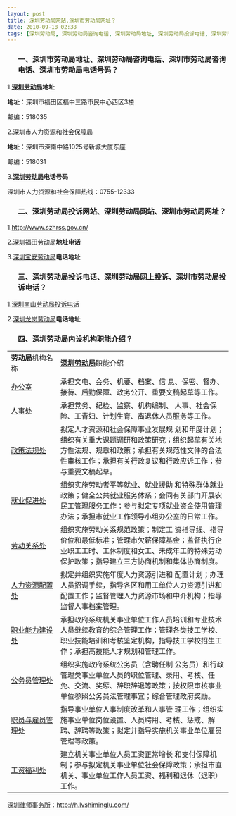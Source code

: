 ```yaml
---
layout: post
title: 深圳劳动局网站,深圳市劳动局网址？
date: 2010-09-18 02:38
tags: [深圳劳动局, 深圳劳动局咨询电话, 深圳劳动局地址, 深圳劳动局投诉电话, 深圳劳动局投诉网站, 深圳劳动局电话号码, 深圳劳动局网上投诉, 深圳市劳动局咨询电话, 深圳市劳动局地址, 深圳市劳动局投诉电话, 深圳市劳动局电话号码, 深圳法律咨询电话]
---
```

<ol>
<h3>一、深圳市劳动局地址、深圳劳动局咨询电话、深圳市劳动局咨询电话、深圳市劳动局电话号码？</h3>
</ol>
1.<strong><a href="http://h.lvshiminglu.com/law/tag/%E6%B7%B1%E5%9C%B3%E5%8A%B3%E5%8A%A8%E5%B1%80" target="_blank">深圳劳动局</a>地址</strong>

<strong>地址</strong>：深圳市福田区福中三路市民中心西区3楼

邮编：518035

2.深圳市人力资源和社会保障局

<strong>地址</strong>：深圳市深南中路1025号新城大厦东座

邮编：518031

3.<strong><a href="http://h.lvshiminglu.com/law/tag/%E6%B7%B1%E5%9C%B3%E5%8A%B3%E5%8A%A8%E5%B1%80" target="_blank">深圳劳动局</a>电话号码</strong>

深圳市人力资源和社会保障热线：0755-12333
<ol>
<h3>二、深圳劳动局投诉网站、深圳劳动局网站、深圳市劳动局网址？</h3>
</ol>
1.<a href="http://www.szhrss.gov.cn/" target="_blank">http://www.szhrss.gov.cn/</a>

2.<a href="http://h.lvshiminglu.com/law/359.html" target="_blank">深圳福田劳动局</a><strong>地址电话</strong>

3.<a href="http://h.lvshiminglu.com/law/360.html" target="_blank">深圳宝安劳动局</a><strong>电话地址</strong>
<ol>
<h3>三、深圳劳动局投诉电话、深圳劳动局网上投诉、深圳市劳动局投诉电话？</h3>
</ol>
1.<a href="http://h.lvshiminglu.com/law/360.html" target="_blank">深圳南山劳动局投诉电话</a>

2.<a href="http://h.lvshiminglu.com/law/359.html" target="_blank">深圳龙岗劳动局</a><strong>电话地址</strong>
<ol>
<h3>四、深圳劳动局内设机构职能介绍？</h3>
</ol>
<table border="0" cellspacing="1" cellpadding="0" width="98%">
<tbody>
<tr>
<td width="17%"><strong>劳动局</strong>机构名称</td>
<td width="59%"><a href="http://h.lvshiminglu.com/law/tag/%E6%B7%B1%E5%9C%B3%E5%8A%B3%E5%8A%A8%E5%B1%80" target="_blank"><strong>深圳劳动局</strong></a>职能介绍</td>
</tr>
<tr>
<td width="17%"><a href="http://www.szhrss.gov.cn/jgzn/nzjg/200909/t20090909_1191885.htm">办公室</a></td>
<td width="59%">承担文电、会务、机要、档案、信 息、保密、督办、接待、后勤保障、政务公开、重要文稿起草等工作。</td>
</tr>
<tr>
<td width="17%"><a href="http://www.szhrss.gov.cn/jgzn/nzjg/200909/t20090909_1191886.htm">人事处</a></td>
<td width="59%">承担党务、纪检、监察、机构编制、 人事、社会保险、工青妇、计划生育、离退休人员服务等工作。</td>
</tr>
<tr>
<td width="17%"><a href="http://www.szhrss.gov.cn/jgzn/nzjg/200909/t20090909_1191887.htm">政策法规处</a></td>
<td width="59%">拟定人才资源和社会保障事业发展规 划和年度计划；组织有关重大课题调研和政策研究；组织起草有关地方性法规、规章和政策；承担有关规范性文件的合法性审核工作；承担有关行政复议和行政应诉工作；参与重要文稿起草。</td>
</tr>
<tr>
<td width="17%"><a href="http://www.szhrss.gov.cn/jgzn/nzjg/200909/t20090909_1191888.htm">就业促进处</a></td>
<td width="59%">组织实施劳动者平等就业、就业<a href="http://h.lvshiminglu.com/law/334.html" target="_blank">援助</a> 和特殊群体就业政策；健全公共就业服务体系；会同有关部门开展农民工管理服务工作；参与拟定专项就业资金使用管理办法；承担市就业工作领导小组办公室的日常工作。</td>
</tr>
<tr>
<td width="17%"><a href="http://www.szhrss.gov.cn/jgzn/nzjg/200909/t20090909_1191889.htm">劳动关系处</a></td>
<td width="59%">组织实施劳动关系规范政策；制定工 资指导线、指导价位和最低标准；管理市欠薪保障基金；监督执行企业职工工时、工休制度和女工、未成年工的特殊劳动保护政策；指导建立三方协商机制和集体协商制度。</td>
</tr>
<tr>
<td width="17%"><a href="http://www.szhrss.gov.cn/jgzn/nzjg/200909/t20090909_1191890.htm">人力资源配置处</a></td>
<td width="59%">拟定并组织实施年度人力资源引进和 配置计划；办理人员招调手续，指导各区和用工单位人力资源引进和配置工作；监督管理人力资源市场和中介机构；指导监督人事档案管理。</td>
</tr>
<tr>
<td width="17%"><a href="http://www.szhrss.gov.cn/jgzn/nzjg/200909/t20090909_1191891.htm">职业能力建设处</a></td>
<td width="59%">承担政府系统机关事业单位工作人员培训和专业技术人员继续教育的综合管理工作；管理各类技工学校、职业技能培训和考核鉴定机构，指导技工学校招生工作；承担高技能人才规划和管理工作。</td>
</tr>
<tr>
<td width="17%"><a href="http://www.szhrss.gov.cn/jgzn/nzjg/200909/t20090909_1191894.htm">公务员管理处</a></td>
<td width="59%">组织实施政府系统公务员（含聘任制 公务员）和行政管理类事业单位人员的职位管理、录用、考核、任免、交流、奖惩、辞职辞退等政策；按权限审核事业单位参照公务员法管理事宜；综合管理政府奖励。</td>
</tr>
<tr>
<td width="17%"><a href="http://www.szhrss.gov.cn/jgzn/nzjg/200909/t20090909_1191895.htm">职员与雇员管理处</a></td>
<td width="59%">指导事业单位人事制度改革和人事管 理工作；组织实施事业单位岗位设置、人员聘用、考核、惩戒、解聘、辞聘等政策；拟定并指导实施机关事业单位雇员管理等政策。</td>
</tr>
<tr>
<td width="17%"><a href="http://www.szhrss.gov.cn/jgzn/nzjg/200909/t20090909_1191896.htm">工资福利处</a></td>
<td width="59%">建立机关事业单位人员工资正常增长 和支付保障机制；参与拟定机关事业单位社会保障政策；承担市直机关、事业单位工作人员工资、福利和退休（退职）工作。</td>
</tr>
</tbody>
</table>


<a href="http://h.lvshiminglu.com/">深圳律师事务所</a>：<a href="http://h.lvshiminglu.com/">http://h.lvshiminglu.com/</a>

